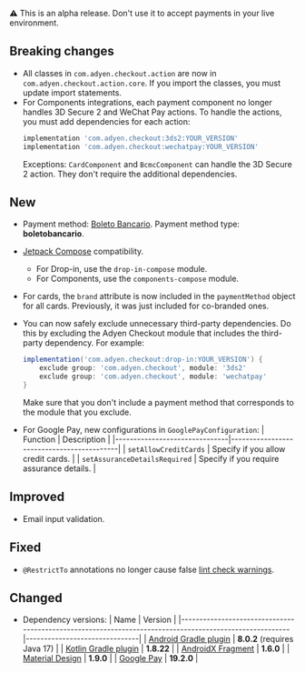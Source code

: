 [//]: # (This file will be used for the release notes on GitHub when publishing.)
[//]: # (Types of changes: `Added` `Changed` `Deprecated` `Removed` `Fixed` `Security`)
[//]: # (Example:)
[//]: # (## Added)
[//]: # ( - New payment method)
[//]: # (## Changed)
[//]: # ( - DropIn service's package changed from `com.adyen.dropin` to `com.adyen.dropin.services`)
[//]: # ( # Deprecated)
[//]: # ( - Configurations public constructor are deprecated, please use each Configuration's builder to make a Configuration object)

⚠️ This is an alpha release. Don't use it to accept payments in your live environment.

## Breaking changes
- All classes in `com.adyen.checkout.action` are now in `com.adyen.checkout.action.core`. If you import the classes, you must update import statements.
- For Components integrations, each payment component no longer handles 3D Secure 2 and WeChat Pay actions. To handle the actions, you must add dependencies for each action:
    ```Groovy
    implementation 'com.adyen.checkout:3ds2:YOUR_VERSION'
    implementation 'com.adyen.checkout:wechatpay:YOUR_VERSION'
    ```
    Exceptions: `CardComponent` and `BcmcComponent` can handle the 3D Secure 2 action. They don't require the additional dependencies.

## New
- Payment method: [Boleto Bancario](https://docs.adyen.com/payment-methods/boleto-bancario). Payment method type: **boletobancario**.
- [Jetpack Compose](https://developer.android.com/jetpack/compose) compatibility.
    - For Drop-in, use the `drop-in-compose` module.
    - For Components, use the `components-compose` module.
- For cards, the `brand` attribute is now included in the `paymentMethod` object for all cards. Previously, it was just included for co-branded ones.
- You can now safely exclude unnecessary third-party dependencies. Do this by excluding the Adyen Checkout module that includes the third-party dependency. For example:
    ```Groovy
    implementation('com.adyen.checkout:drop-in:YOUR_VERSION') {
        exclude group: 'com.adyen.checkout', module: '3ds2'
        exclude group: 'com.adyen.checkout', module: 'wechatpay'
    }
    ```
    Make sure that you don't include a payment method that corresponds to the module that you exclude.

- For Google Pay, new configurations in `GooglePayConfiguration`:
  | Function                      | Description                               |
  |-------------------------------|-------------------------------------------|
  | `setAllowCreditCards`         | Specify if you allow credit cards.        |
  | `setAssuranceDetailsRequired` | Specify if you require assurance details. |

## Improved
- Email input validation.

## Fixed
- `@RestrictTo` annotations no longer cause false [lint check warnings](https://developer.android.com/studio/write/lint).

## Changed
- Dependency versions:
  | Name                                                                                                   | Version                       |
  |--------------------------------------------------------------------------------------------------------|-------------------------------|
  | [Android Gradle plugin](https://developer.android.com/build/releases/gradle-plugin)                    | **8.0.2** (requires Java 17)  |
  | [Kotlin Gradle plugin](https://plugins.gradle.org/plugin/org.jetbrains.kotlin.android)                 | **1.8.22**                    |
  | [AndroidX Fragment](https://developer.android.com/jetpack/androidx/releases/fragment)                  | **1.6.0**                     |
  | [Material Design](https://m2.material.io/)                                                             | **1.9.0**                     |
  | [Google Pay](https://developers.google.com/pay/api/android/support/release-notes#jun-22)               | **19.2.0**                    |
